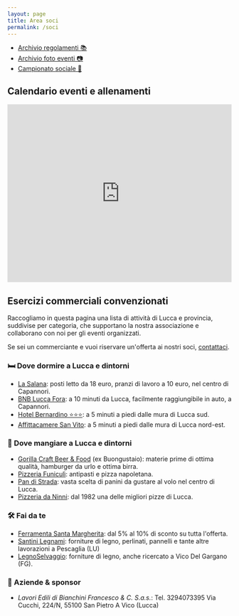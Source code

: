 ```yaml
---
layout: page
title: Area soci
permalink: /soci
---
```


* [Archivio regolamenti 📚](/regolamenti)
* [Archivio foto eventi 📷](/archivio-foto)
* [Campionato sociale 🎯](/campionato-sociale-balestrieri)

## Calendario eventi e allenamenti

<iframe src="https://calendar.google.com/calendar/embed?height=600&wkst=2&bgcolor=%23ffffff&ctz=Europe%2FRome&mode=AGENDA&src=Y3VwN2lsMW4xZWQ5a2l2aTJtczBhNW91cGtAZ3JvdXAuY2FsZW5kYXIuZ29vZ2xlLmNvbQ&color=%23D50000" style="border-width:0" width="100%" height="400" frameborder="0" scrolling="no"></iframe>

## Esercizi commerciali convenzionati

Raccogliamo in questa pagina una lista di attività di Lucca e provincia,
suddivise per categoria, che supportano la nostra associazione e collaborano con
noi per gli eventi organizzati.

Se sei un commerciante e vuoi riservare un'offerta ai nostri soci,
[contattaci](/contatti).

### 🛏️ Dove dormire a Lucca e dintorni

* [La Salana](https://goo.gl/maps/MGvh2BfWLRWiNRfH6): posti letto da 18 euro,
  pranzi di lavoro a 10 euro, nel centro di Capannori.
* [BNB Lucca Fora](https://g.page/bedandbreakfastluccafora?share): a 10 minuti
  da Lucca, facilmente raggiungibile in auto, a Capannori.
* [Hotel Bernardino ⭐⭐⭐](https://goo.gl/maps/tMkPt9vtNQvb63wF9): a 5 minuti a piedi
  dalle mura di Lucca sud.
* [Affittacamere San Vito](https://www.booking.com/hotel/it/affittacamere-san-vito.it.html):
  a 5 minuti a piedi dalle mura di Lucca nord-est.

### 🍔 Dove mangiare a Lucca e dintorni

* [Gorilla Craft Beer & Food](https://g.page/gorilla-craft-beer-food?share) (ex
  Buongustaio): materie prime di ottima qualità, hamburger da urlo e ottima
  birra.
* [Pizzeria Funiculì](https://g.page/Funiculilucca?share): antipasti e pizza
  napoletana.
* [Pan di Strada](https://goo.gl/maps/m14QRfVc1MoFUKKv5): vasta scelta di panini
  da gustare al volo nel centro di Lucca.
* [Pizzeria da Ninni](https://pizzeriadaninni.com/): dal 1982 una delle migliori
  pizze di Lucca.

### 🛠️ Fai da te

* [Ferramenta Santa Margherita](https://g.page/ferramenta-s-margherita-sas?share): dal 5% al 10% di sconto su tutta l'offerta.
* [Santini Legnami](http://www.santinilegnami.it/): forniture di legno,
  perlinati, pannelli e tante altre lavorazioni a Pescaglia (LU)
* [LegnoSelvaggio](https://www.instagram.com/legnoselvaggio/): forniture di
  legno, anche ricercato a Vico Del Gargano (FG).

### 🏢 Aziende & sponsor

* _Lavori Edili di Bianchini Francesco & C. S.a.s._: Tel. 3294073395  Via Cucchi, 224/N, 55100 San Pietro A Vico (Lucca)
